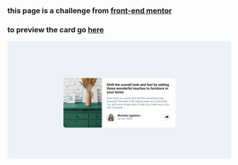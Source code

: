 ### this page is a challenge from [front-end mentor](https://www.frontendmentor.io/challenges/article-preview-component-dYBN_pYFT)

### to preview the card go [here](https://khali70.github.io/article-preview-component/)

[![site preview](images/preview.png)](https://khali70.github.io/article-preview-component/)

